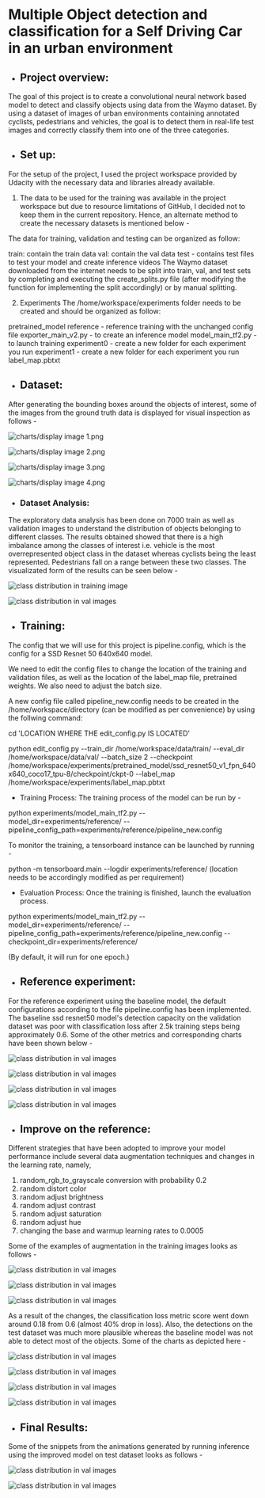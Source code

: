 # Multiple Object detection and classification for a Self Driving Car in an urban environment

- ## Project overview: 
The goal of this project is to create a convolutional neural network based model to detect and classify objects using data from the Waymo dataset.  By using a dataset of images of urban environments containing annotated cyclists, pedestrians and vehicles, the goal is to detect them in real-life test images and correctly classify them into one of the three categories.

- ## Set up: 
For the setup of the project, I used the project workspace provided by Udacity with the necessary data and libraries already available. 

1. The data to be used for the training was available in the project workspace but due to resource limitations of GitHub, I decided not to keep them in the current repository. Hence, an alternate method to create the necessary datasets is mentioned below -

The data for training, validation and testing can be organized as follow:

train: contain the train data
val: contain the val data
test - contains test files to test your model and create inference videos
The Waymo dataset downloaded from the internet needs to be split into train, val, and test sets by completing and executing the create_splits.py file (after modifying the function for implementing the split accordingly) or by manual splitting.


2. Experiments
The /home/workspace/experiments folder needs to be created and should be organized as follow:

pretrained_model
reference - reference training with the unchanged config file
exporter_main_v2.py - to create an inference model
model_main_tf2.py - to launch training
experiment0 - create a new folder for each experiment you run
experiment1 - create a new folder for each experiment you run
label_map.pbtxt

- ## Dataset:
After generating the bounding boxes around the objects of interest, some of the images from the ground truth data is displayed for visual inspection as follows -

![charts/display image 1.png](https://github.com/SohamBera16/Multiple-Object-detection-and-classification-for-a-Self-Driving-Car-in-an-urban-environment-/blob/main/charts/display%20image%201.png)

![charts/display image 2.png](https://github.com/SohamBera16/Multiple-Object-detection-and-classification-for-a-Self-Driving-Car-in-an-urban-environment-/blob/main/charts/display%20image%202.png)

![charts/display image 3.png](https://github.com/SohamBera16/Multiple-Object-detection-and-classification-for-a-Self-Driving-Car-in-an-urban-environment-/blob/main/charts/display%20image%203.png)

![charts/display image 4.png](https://github.com/SohamBera16/Multiple-Object-detection-and-classification-for-a-Self-Driving-Car-in-an-urban-environment-/blob/main/charts/display%20image%204.png)

- ### Dataset Analysis: 
The exploratory data analysis has been done on 7000 train as well as validation images to understand the distribution of objects belonging to different classes. The results obtained showed that there is a high imbalance among the classes of interest i.e. vehicle is the most overrepresented object class in the dataset whereas cyclists being the least represented. Pedestrians fall on a range between these two classes. The visualizated form of the results can be seen below - 

![class distribution in training image](https://github.com/SohamBera16/Multiple-Object-detection-and-classification-for-a-Self-Driving-Car-in-an-urban-environment-/blob/main/charts/training%20class%20distribution.png)

![class distribution in val images](https://github.com/SohamBera16/Multiple-Object-detection-and-classification-for-a-Self-Driving-Car-in-an-urban-environment-/blob/main/charts/validation%20class%20distribution.png)

- ## Training:
The config that we will use for this project is pipeline.config, which is the config for a SSD Resnet 50 640x640 model.

We need to edit the config files to change the location of the training and validation files, as well as the location of the label_map file, pretrained weights. We also need to adjust the batch size.

A new config file called pipeline_new.config needs to be created in the /home/workspace/directory (can be modified as per convenience) by using the follwing command:

cd 'LOCATION WHERE THE edit_config.py IS LOCATED'

python edit_config.py --train_dir /home/workspace/data/train/ --eval_dir /home/workspace/data/val/ --batch_size 2 --checkpoint /home/workspace/experiments/pretrained_model/ssd_resnet50_v1_fpn_640x640_coco17_tpu-8/checkpoint/ckpt-0 --label_map /home/workspace/experiments/label_map.pbtxt

- Training Process:
The training process of the model can be run by - 

python experiments/model_main_tf2.py --model_dir=experiments/reference/ --pipeline_config_path=experiments/reference/pipeline_new.config

To monitor the training, a tensorboard instance can be launched by running - 

python -m tensorboard.main --logdir experiments/reference/ (location needs to be accordingly modified as per requirement)

- Evaluation Process:
Once the training is finished, launch the evaluation process.


python experiments/model_main_tf2.py --model_dir=experiments/reference/ --pipeline_config_path=experiments/reference/pipeline_new.config --checkpoint_dir=experiments/reference/


(By default, it will run for one epoch.)


- ## Reference experiment: 
For the reference experiment using the baseline model, the default configurations according to the file pipeline.config has been implemented. The baseline ssd resnet50 model's detection capacity on the validation dataset was poor with classification loss after 2.5k training steps being approximately 0.6. Some of the other metrics and corresponding charts have been shown below - 

![class distribution in val images](https://github.com/SohamBera16/Multiple-Object-detection-and-classification-for-a-Self-Driving-Car-in-an-urban-environment-/blob/main/charts/train%20baseline%201.png)

![class distribution in val images](https://github.com/SohamBera16/Multiple-Object-detection-and-classification-for-a-Self-Driving-Car-in-an-urban-environment-/blob/main/charts/train%20baseline%202.png)

![class distribution in val images](https://github.com/SohamBera16/Multiple-Object-detection-and-classification-for-a-Self-Driving-Car-in-an-urban-environment-/blob/main/charts/train%20baseline%203.png)

![class distribution in val images](https://github.com/SohamBera16/Multiple-Object-detection-and-classification-for-a-Self-Driving-Car-in-an-urban-environment-/blob/main/charts/train%20baseline%204.png)

- ## Improve on the reference: 
Different strategies that have been adopted to improve your model performance include several data augmentation techniques and changes in the learning rate, namely, 

1. random_rgb_to_grayscale conversion with probability 0.2
2. random distort color 
3. random adjust brightness
4. random adjust contrast
5. random adjust saturation
6. random adjust hue 
7. changing the base and warmup learning rates to 0.0005

Some of the examples of augmentation in the training images looks as follows - 

![class distribution in val images](https://github.com/SohamBera16/Multiple-Object-detection-and-classification-for-a-Self-Driving-Car-in-an-urban-environment-/blob/main/charts/augmented%20image%201.png)

![class distribution in val images](https://github.com/SohamBera16/Multiple-Object-detection-and-classification-for-a-Self-Driving-Car-in-an-urban-environment-/blob/main/charts/augmented%20image%202.png)

![class distribution in val images](https://github.com/SohamBera16/Multiple-Object-detection-and-classification-for-a-Self-Driving-Car-in-an-urban-environment-/blob/main/charts/augmented%20image%203.png)


As a result of the changes, the classification loss metric score went down around 0.18 from 0.6 (almost 40% drop in loss). Also, the detections on the test dataset was much more plausible whereas the baseline model was not able to detect most of the objects. Some of the charts as depicted here - 

![class distribution in val images](https://github.com/SohamBera16/Multiple-Object-detection-and-classification-for-a-Self-Driving-Car-in-an-urban-environment-/blob/main/charts/train%20improved%201.png)

![class distribution in val images](https://github.com/SohamBera16/Multiple-Object-detection-and-classification-for-a-Self-Driving-Car-in-an-urban-environment-/blob/main/charts/train%20improved%202.png)

![class distribution in val images](https://github.com/SohamBera16/Multiple-Object-detection-and-classification-for-a-Self-Driving-Car-in-an-urban-environment-/blob/main/charts/train%20improved%203.png)

![class distribution in val images](https://github.com/SohamBera16/Multiple-Object-detection-and-classification-for-a-Self-Driving-Car-in-an-urban-environment-/blob/main/charts/train%20improved%204.png)

- ## Final Results:
Some of the snippets from the animations generated by running inference using the improved model on test dataset looks as follows -

![class distribution in val images](https://github.com/SohamBera16/Multiple-Object-detection-and-classification-for-a-Self-Driving-Car-in-an-urban-environment-/blob/main/charts/test%20result%201.png)

![class distribution in val images](https://github.com/SohamBera16/Multiple-Object-detection-and-classification-for-a-Self-Driving-Car-in-an-urban-environment-/blob/main/charts/test%20result%202.png)

